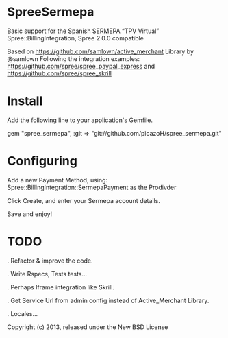 SpreeSermepa
============

Basic support for the Spanish SERMEPA “TPV Virtual” Spree::BillingIntegration,  Spree 2.0.0 compatible

Based on https://github.com/samlown/active_merchant Library by @samlown
Following the integration examples: https://github.com/spree/spree_paypal_express 
and https://github.com/spree/spree_skrill


Install
=======

Add the following line to your application's Gemfile.

gem "spree_sermepa", :git => "git://github.com/picazoH/spree_sermepa.git"

Configuring
===========
Add a new Payment Method, using: Spree::BillingIntegration::SermepaPayment as the Prodivder

Click Create, and enter your Sermepa account details.

Save and enjoy!



TODO
====

. Refactor & improve the code.

. Write Rspecs, Tests tests...

. Perhaps Iframe integration like Skrill.

. Get Service Url from admin config instead of Active_Merchant Library.

. Locales...

Copyright (c) 2013, released under the New BSD License
